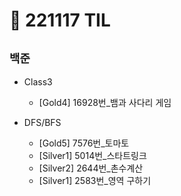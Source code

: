 # 🚩 221117 TIL

## **`백준`**

- Class3

  - [Gold4] 16928번\_뱀과 사다리 게임

- DFS/BFS
  - [Gold5] 7576번\_토마토
  - [Silver1] 5014번\_스타트링크
  - [Silver2] 2644번\_촌수계산
  - [Silver1] 2583번\_영역 구하기
